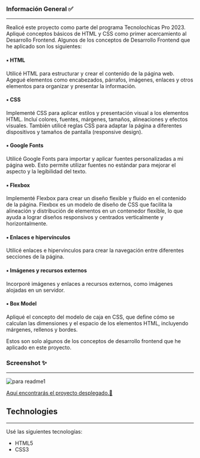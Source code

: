 ### Información General ✅
***
Realicé este proyecto como parte del programa Tecnolochicas Pro 2023. Apliqué conceptos básicos de HTML y CSS como primer acercamiento al Desarrollo Frontend.
Algunos de los conceptos de Desarrollo Frontend que he aplicado son los siguientes:

#### ▪ HTML 
Utilicé HTML para estructurar y crear el contenido de la página web. Agegué elementos como encabezados, párrafos, imágenes, enlaces y otros elementos para organizar y presentar la información.

#### ▪ CSS 
Implementé CSS para aplicar estilos y presentación visual a los elementos HTML. Incluí colores, fuentes, márgenes, tamaños, alineaciones y efectos visuales. También utilicé reglas CSS para adaptar la página a diferentes dispositivos y tamaños de pantalla (responsive design).

#### ▪ Google Fonts
Utilicé Google Fonts para importar y aplicar fuentes personalizadas a mi página web. Esto permite utilizar fuentes no estándar para mejorar el aspecto y la legibilidad del texto.

#### ▪ Flexbox
Implementé Flexbox para crear un diseño flexible y fluido en el contenido de la página. Flexbox es un modelo de diseño de CSS que facilita la alineación y distribución de elementos en un contenedor flexible, lo que ayuda a lograr diseños responsivos y centrados verticalmente y horizontalmente.

#### ▪ Enlaces e hipervínculos
Utilicé enlaces e hipervínculos para crear la navegación entre diferentes secciones de la página.

#### ▪ Imágenes y recursos externos
Incorporé imágenes y enlaces a recursos externos, como imágenes alojadas en un servidor.

#### ▪ Box Model
Apliqué el concepto del modelo de caja en CSS, que define cómo se calculan las dimensiones y el espacio de los elementos HTML, incluyendo márgenes, rellenos y bordes.

Estos son solo algunos de los conceptos de desarrollo frontend que he aplicado en este proyecto. 

### Screenshot ✨
***
![para readme1](https://github.com/analizanaya/basicPage-DesignThinking/assets/122294256/38d2baaa-fb63-4bf2-95af-7f1419bf1cdc)



[Aquí encontrarás el proyecto desplegado.👾][github-link]

[github-link]: https://basic-page-design-thinking.netlify.app/
## Technologies

***
Usé las siguientes tecnologías:
* HTML5
* CSS3

